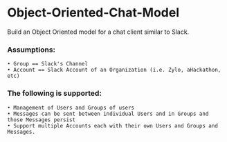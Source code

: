 # Object-Oriented-Chat-Model
Build an Object Oriented model for a chat client similar to Slack.   

### Assumptions:

    • Group == Slack's Channel
    • Account == Slack Account of an Organization (i.e. Zylo, aHackathon, etc)

### The following is supported:

    • Management of Users and Groups of users
    • Messages can be sent between individual Users and in Groups and those Messages persist
    • Support multiple Accounts each with their own Users and Groups and Messages.
    
